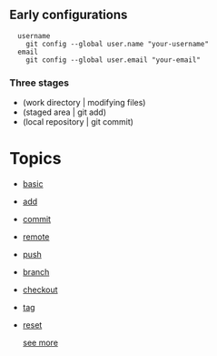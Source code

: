 ## Early configurations
```
  username
    git config --global user.name "your-username"
  email
    git config --global user.email "your-email"
```
### Three stages  

* (work directory | modifying files)
* (staged area | git add)
* (local repository | git commit)

# Topics
* [basic](https://github.com/MRCardoso/git-code/blob/master/topics/00-first-steps.md)
* [add](https://github.com/MRCardoso/git-code/blob/master/topics/add.md)
* [commit](https://github.com/MRCardoso/git-code/blob/master/topics/commit.md)
* [remote](https://github.com/MRCardoso/git-code/blob/master/topics/remote.md)
* [push](https://github.com/MRCardoso/git-code/blob/master/topics/push.md)
* [branch](https://github.com/MRCardoso/git-code/blob/master/topics/branch.md)
* [checkout](https://github.com/MRCardoso/git-code/blob/master/topics/checkout.md)
* [tag](https://github.com/MRCardoso/git-code/blob/master/topics/tag.md)
* [reset](https://github.com/MRCardoso/git-code/blob/master/topics/reset.md)

  [see more](https://git-scm.com/doc)

